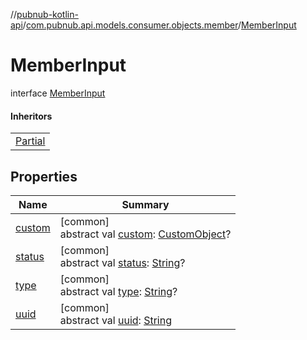 //[pubnub-kotlin-api](../../../index.md)/[com.pubnub.api.models.consumer.objects.member](../index.md)/[MemberInput](index.md)

# MemberInput

interface [MemberInput](index.md)

#### Inheritors

| |
|---|
| [Partial](../-p-n-member/-partial/index.md) |

## Properties

| Name | Summary |
|---|---|
| [custom](custom.md) | [common]<br>abstract val [custom](custom.md): [CustomObject](../../com.pubnub.kmp/-custom-object/index.md)? |
| [status](status.md) | [common]<br>abstract val [status](status.md): [String](https://kotlinlang.org/api/core/kotlin-stdlib/kotlin/-string/index.html)? |
| [type](type.md) | [common]<br>abstract val [type](type.md): [String](https://kotlinlang.org/api/core/kotlin-stdlib/kotlin/-string/index.html)? |
| [uuid](uuid.md) | [common]<br>abstract val [uuid](uuid.md): [String](https://kotlinlang.org/api/core/kotlin-stdlib/kotlin/-string/index.html) |

